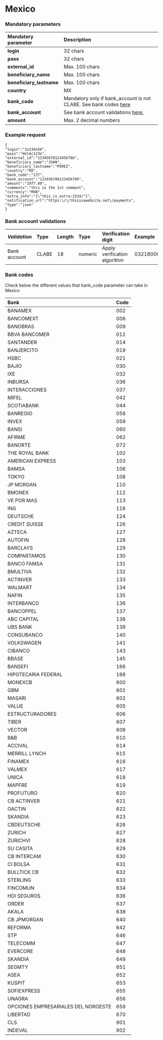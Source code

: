 # Mexico

### Mandatory parameters

| **Mandatory parameter** | **Description** |
| :--- | :--- |
| **login** | 32 chars |
| **pass** | 32 chars |
| **external\_id** | Max. 100 chars |
| **beneficiary\_name** | Max. 100 chars |
| **beneficiary\_lastname** | Max. 100 chars |
| **country** | MX |
| **bank\_code** | Mandatory only if bank\_account is not CLABE. See bank codes [here](https://docs.dlocal.com/api-documentation/payout-api-reference/payouts/mexico#bank-codes) |
| **bank\_account** | See bank account validations [here.](mexico.md#banks-account-validations) |
| **amount** | Max. 2 decimal numbers |

### Example request

```text
{
"login":"1n234n56",
"pass":"HolAc123o",
"external_id":"1234567812345678b",
"beneficiary_name":"JUAN",
"beneficiary_lastname":"PEREZ",
"country":"MX",
"bank_code":"137",
"bank_account":"123456789123456789",
"amount":"2977.89",
"comments":"this is the 1st comment",
"currency":"MXN",
"extra_info":"{\"this_is_extra:2334/"}",
"notification_url":"https:\/\/thisisawebsite.net\/payments",
"type":"json"
}
```

### Bank account validations

| _Validation_ | Type | Length | Type | Verification digit | Example |
| :--- | :--- | :--- | :--- | :--- | :--- |
| Bank account | CLABE | 18 | numeric | Apply verification algorithm | 032180000118359719 |

### **Bank codes**

Check below the different values that bank\_code parameter can take in Mexico

| **Bank** | **Code** |
| :--- | :--- |
| BANAMEX | 002 |
| BANCOMEXT | 006 |
| BANOBRAS | 009 |
| BBVA BANCOMER | 012 |
| SANTANDER | 014 |
| BANJERCITO | 019 |
| HSBC | 021 |
| BAJIO | 030 |
| IXE | 032 |
| INBURSA | 036 |
| INTERACCIONES | 037 |
| MIFEL | 042 |
| SCOTIABANK | 044 |
| BANREGIO | 058 |
| INVEX | 059 |
| BANSI | 060 |
| AFIRME | 062 |
| BANORTE | 072 |
| THE ROYAL BANK | 102 |
| AMERICAN EXPRESS | 103 |
| BAMSA | 106 |
| TOKYO | 108 |
| JP MORGAN | 110 |
| BMONEX | 112 |
| VE POR MAS | 113 |
| ING | 116 |
| DEUTSCHE | 124 |
| CREDIT SUISSE | 126 |
| AZTECA | 127 |
| AUTOFIN | 128 |
| BARCLAYS | 129 |
| COMPARTAMOS | 130 |
| BANCO FAMSA | 131 |
| BMULTIVA | 132 |
| ACTINVER | 133 |
| WALMART | 134 |
| NAFIN | 135 |
| INTERBANCO | 136 |
| BANCOPPEL | 137 |
| ABC CAPITAL | 138 |
| UBS BANK | 139 |
| CONSUBANCO | 140 |
| VOLKSWAGEN | 141 |
| CIBANCO | 143 |
| BBASE | 145 |
| BANSEFI | 166 |
| HIPOTECARIA FEDERAL | 168 |
| MONEXCB | 600 |
| GBM | 601 |
| MASARI | 602 |
| VALUE | 605 |
| ESTRUCTURADORES | 606 |
| TIBER | 607 |
| VECTOR | 608 |
| B&B | 610 |
| ACCIVAL | 614 |
| MERRILL LYNCH | 615 |
| FINAMEX | 616 |
| VALMEX | 617 |
| UNICA | 618 |
| MAPFRE | 619 |
| PROFUTURO | 620 |
| CB ACTINVER | 621 |
| OACTIN | 622 |
| SKANDIA | 623 |
| CBDEUTSCHE | 626 |
| ZURICH | 627 |
| ZURICHVI | 628 |
| SU CASITA | 629 |
| CB INTERCAM | 630 |
| CI BOLSA | 631 |
| BULLTICK CB | 632 |
| STERLING | 633 |
| FINCOMUN | 634 |
| HDI SEGUROS | 636 |
| ORDER | 637 |
| AKALA | 638 |
| CB JPMORGAN | 640 |
| REFORMA | 642 |
| STP | 646 |
| TELECOMM | 647 |
| EVERCORE | 648 |
| SKANDIA | 649 |
| SEGMTY | 651 |
| ASEA | 652 |
| KUSPIT | 653 |
| SOFIEXPRESS | 655 |
| UNAGRA | 656 |
| OPCIONES EMPRESARIALES DEL NOROESTE | 659 |
| LIBERTAD | 670 |
| CLS | 901 |
| INDEVAL | 902 |

